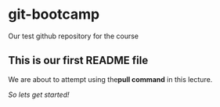 # git-bootcamp
Our test github repository for the course
## This is our first README file
We are about to attempt using the**pull command** in this lecture.

*So lets get started!*
